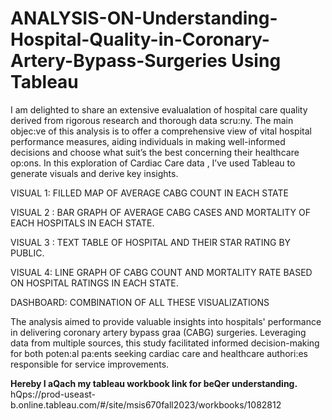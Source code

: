 # ANALYSIS-ON-Understanding-Hospital-Quality-in-Coronary-Artery-Bypass-Surgeries Using Tableau
I am delighted to share an extensive evalualation of hospital care quality derived from rigorous research and thorough data scru:ny. The main objec:ve of this analysis is to offer a comprehensive view of vital hospital performance measures, aiding individuals in making well-informed decisions and choose what suit’s the best concerning their healthcare op:ons.
In this exploration of Cardiac Care data , I’ve used Tableau to generate visuals and derive key insights.

VISUAL 1: FILLED MAP OF AVERAGE CABG COUNT IN EACH STATE

VISUAL 2 : BAR GRAPH OF AVERAGE CABG CASES AND MORTALITY OF EACH HOSPITALS IN EACH STATE.

VISUAL 3 : TEXT TABLE OF HOSPITAL AND THEIR STAR RATING BY PUBLIC.

VISUAL 4: LINE GRAPH OF CABG COUNT AND MORTALITY RATE BASED ON HOSPITAL RATINGS IN EACH STATE.

DASHBOARD: COMBINATION OF ALL THESE VISUALIZATIONS

The analysis aimed to provide valuable insights into hospitals' performance in delivering coronary artery bypass graa (CABG) surgeries. Leveraging data from multiple sources, this study facilitated informed decision-making for both poten:al pa:ents seeking cardiac care and healthcare authori:es responsible for service improvements.

**Hereby I aQach my tableau workbook link for beQer understanding.** 
hQps://prod-useast-b.online.tableau.com/#/site/msis670fall2023/workbooks/1082812
